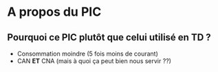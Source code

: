# A propos du PIC

## Pourquoi ce PIC plutôt que celui utilisé en TD ?
* Consommation moindre (5 fois moins de courant)
* CAN **ET** CNA (mais à quoi ça peut bien nous servir ??)
